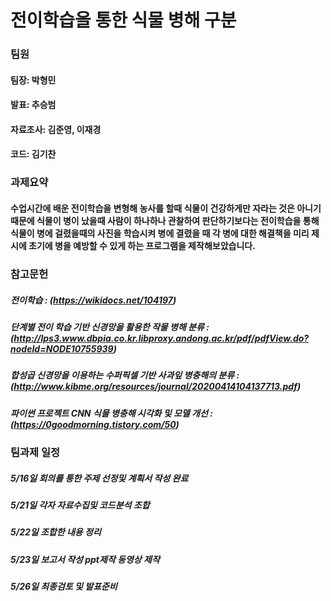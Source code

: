 # 전이학습을 통한 식물 병해 구분

   
### 팀원 

   #### 팀장: 박형민 
   #### 발표: 추승범 
   #### 자료조사: 김준영, 이재경
   #### 코드: 김기찬 


### 과제요약 

#### 수업시간에 배운 전이학습을 변형해 농사를 할때 식물이 건강하게만 자라는 것은 아니기 때문에 식물이 병이 났을때 사람이 하나하나 관찰하여 판단하기보다는 전이학습을 통해 식물이 병에 걸렸을때의 사진을 학습시켜 병에 결렸을 때 각 병에 대한 해결책을 미리 제시에 초기에 병을 예방할 수 있게 하는 프로그램을 제작해보았습니다. 

### 참고문헌
##### 전이학습 : (https://wikidocs.net/104197)
##### 단계별 전이 학습 기반 신경망을 활용한 작물 병해 분류 : (http://lps3.www.dbpia.co.kr.libproxy.andong.ac.kr/pdf/pdfView.do?nodeId=NODE10755939)
##### 합성곱 신경망을 이용하는 수퍼픽셀 기반 사과잎 병충해의 분류 : (http://www.kibme.org/resources/journal/20200414104137713.pdf)
##### 파이썬 프로젝트 CNN 식물 병충해 시각화 및 모델 개선 : (https://0goodmorning.tistory.com/50)

### 팀과제 일정 
##### 5/16일 회의를 통한 주제 선정및 계획서 작성 완료
##### 5/21일 각자 자료수집및 코드분석 조합
##### 5/22일 조합한 내용 정리
##### 5/23일 보고서 작성 ppt제작 동영상 제작 
##### 5/26일 최종검토 및 발표준비
